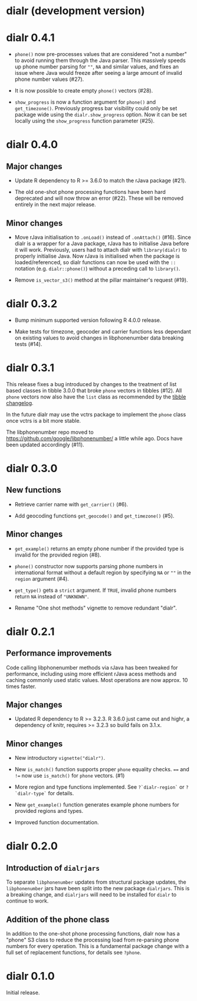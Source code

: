 # dialr (development version)

# dialr 0.4.1

* `phone()` now pre-processes values that are considered "not a number" to avoid running them through the Java parser. This massively speeds up phone number parsing for `""`, `NA` and similar values, and fixes an issue where Java would freeze after seeing a large amount of invalid phone number values (#27).

* It is now possible to create empty `phone()` vectors (#28).

* `show_progress` is now a function argument for `phone()` and `get_timezone()`. Previously progress bar visibility could only be set package wide using the `dialr.show_progress` option. Now it can be set locally using the `show_progress` function parameter (#25).

# dialr 0.4.0

## Major changes

* Update R dependency to R >= 3.6.0 to match the rJava package (#21).

* The old one-shot phone processing functions have been hard deprecated and will now throw an error (#22). These will be removed entirely in the next major release.

## Minor changes

* Move rJava initialisation to `.onLoad()` instead of `.onAttach()` (#16). Since dialr is a wrapper for a Java package, rJava has to initialise Java before it will work. Previously, users had to attach dialr with `library(dialr)` to properly initialise Java. Now rJava is initialised when the package is loaded/referenced, so dialr functions can now be used with the `::` notation (e.g. `dialr::phone()`) without a preceding call to `library()`.

* Remove `is_vector_s3()` method at the pillar maintainer's request (#19).

# dialr 0.3.2

* Bump minimum supported version following R 4.0.0 release.

* Make tests for timezone, geocoder and carrier functions less dependant on existing values to avoid changes in libphonenumber data breaking tests (#14).

# dialr 0.3.1

This release fixes a bug introduced by changes to the treatment of list based classes in tibble 3.0.0 that broke `phone` vectors in tibbles (#12). All `phone` vectors now also have the `list` class as recommended by the [tibble changelog](https://tibble.tidyverse.org/news/index.html).

In the future dialr may use the vctrs package to implement the `phone` class once vctrs is a bit more stable.

The libphonenumber repo moved to <https://github.com/google/libphonenumber/> a little while ago. Docs have been updated accordingly (#11).

# dialr 0.3.0

## New functions

* Retrieve carrier name with `get_carrier()` (#6).

* Add geocoding functions `get_geocode()` and `get_timezone()` (#5).

## Minor changes

* `get_example()` returns an empty phone number if the provided type is invalid for the provided region (#8).

* `phone()` constructor now supports parsing phone numbers in international format without a default region by specifying `NA` or `""` in the `region` argument (#4).

* `get_type()` gets a `strict` argument. If `TRUE`, invalid phone numbers return `NA` instead of `"UNKNOWN"`.

* Rename "One shot methods" vignette to remove redundant "dialr".

# dialr 0.2.1

## Performance improvements

Code calling libphonenumber methods via rJava has been tweaked for performance,
including using more efficient rJava acess methods and caching commonly used
static values. Most operations are now approx. 10 times faster.

## Major changes

* Updated R dependency to R >= 3.2.3. R 3.6.0 just came out and highr, a dependency of knitr, requires >= 3.2.3 so build fails on 3.1.x.

## Minor changes

* New introductory `vignette("dialr")`.

* New `is_match()` function supports proper `phone` equality checks. `==` and
`!=` now use `is_match()` for `phone` vectors. (#1)

* More region and type functions implemented. See `` ?`dialr-region` `` or
`` ?`dialr-type` `` for details.

* New `get_example()` function generates example phone numbers for provided
regions and types.

* Improved function documentation.

# dialr 0.2.0

## Introduction of `dialrjars`

To separate `libphonenumber` updates from structural package updates, the
`libphonenumber` jars have been split into the new package `dialrjars`.
This is a breaking change, and `dialrjars` will need to be installed for
`dialr` to continue to work.

## Addition of the phone class

In addition to the one-shot phone processing functions, dialr now has a
"phone" S3 class to reduce the processing load from re-parsing phone numbers for
every operation. This is a fundamental package change with a full set of
replacement functions, for details see `?phone`.

# dialr 0.1.0

Initial release.
